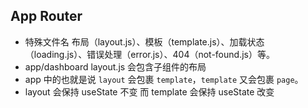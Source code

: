 ## App Router

- 特殊文件名
  布局（layout.js）、模板（template.js）、加载状态（loading.js）、错误处理（error.js）、404（not-found.js）等。
- app/dashboard
  layout.js 会包含子组件的布局
- app 中的也就是说 `layout` 会包裹 `template`，`template` 又会包裹 `page`。
- layout 会保持 useState 不变 而 template 会保持 useState 改变
